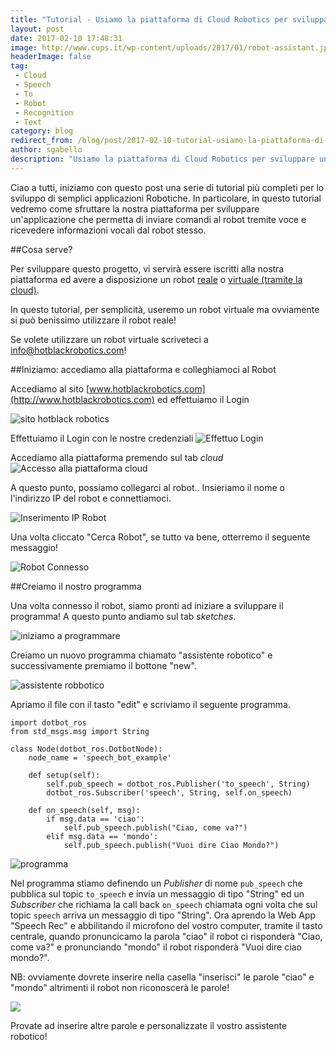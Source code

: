 ```yaml
---
title: "Tutorial - Usiamo la piattaforma di Cloud Robotics per sviluppare un semplice assistente personale Robotico"
layout: post
date: 2017-02-10 17:48:31
image: http://www.cups.it/wp-content/uploads/2017/01/robot-assistant.jpg
headerImage: false
tag: 
 - Cloud
 - Speech
 - To
 - Robot
 - Recognition
 - Text
category: blog
redirect_from: /blog/post/2017-02-10-tutorial-usiamo-la-piattaforma-di-cloud-robotics-per-sviluppare-un-semplice-assistente-personale-robotico
author: sgabello
description: "Usiamo la piattaforma di Cloud Robotics per sviluppare un semplice assistente personale Robotico"
---
```


Ciao a tutti, iniziamo con questo post una serie di tutorial più completi per lo sviluppo di semplici applicazioni Robotiche. In particolare, in questo tutorial vedremo come sfruttare la nostra piattaforma per sviluppare un'applicazione che permetta di inviare comandi al robot tremite voce e ricevedere informazioni vocali dal robot stesso.

##Cosa serve?

Per sviluppare questo progetto, vi servirà essere iscritti alla nostra piattaforma ed avere a disposizione un robot [reale](http://www.hotblackrobotics.com/blog/posts/2017-02-08-dotbot-tutorial-hardware) o [virtuale (tramite la cloud)](http://www.hotblackrobotics.com/blog/posts/2017-02-03-avete-problemi-hardware-ce-il-robot-in-cloud-accessibile-da-remoto-tramite-il-vostro-pc-o). 

In questo tutorial, per semplicità, useremo un robot virtuale ma ovviamente si può benissimo utilizzare il robot reale!

Se volete utilizzare un robot virtuale scriveteci a info@hotblackrobotics.com!

##Iniziamo: accediamo alla piattaforma e colleghiamoci al Robot

Accediamo al sito [www.hotblackrobotics.com](http://www.hotblackrobotics.com) ed effettuiamo il Login

![sito hotblack robotics](http://res.cloudinary.com/www-hotblackrobotics-com/image/upload/v1486657695/Schermata_2017-02-09_alle_17.24.27_o2js8p.png)


Effettuiamo il Login con le nostre credenziali
![Effettuo Login](http://res.cloudinary.com/www-hotblackrobotics-com/image/upload/v1486657695/Schermata_2017-02-09_alle_17.24.36_ur1zvl.png)

Accediamo alla piattaforma premendo sul tab *cloud*
![Accesso alla piattaforma cloud](http://res.cloudinary.com/www-hotblackrobotics-com/image/upload/v1486657695/Schermata_2017-02-09_alle_17.24.49_crt92p.png)

A questo punto, possiamo collegarci al robot.. Insieriamo il nome o l'indirizzo IP del robot e connettiamoci.

![Inserimento IP Robot](http://res.cloudinary.com/www-hotblackrobotics-com/image/upload/v1486662736/Schermata_2017-02-09_alle_18.05.03_gorkzs.png)

Una volta cliccato "Cerca Robot", se tutto va bene, otterremo il seguente messaggio!

![Robot Connesso](http://res.cloudinary.com/www-hotblackrobotics-com/image/upload/v1486662843/Schermata_2017-02-09_alle_18.05.08_dwgqnj.png)

##Creiamo il nostro programma

Una volta connesso il robot, siamo pronti ad iniziare a sviluppare il programma! A questo punto andiamo sul tab *sketches*.

![iniziamo a programmare](http://res.cloudinary.com/www-hotblackrobotics-com/image/upload/v1486746986/Schermata_2017-02-10_alle_18.15.58_chnyyy.png) 

Creiamo un nuovo programma chiamato "assistente robotico" e successivamente premiamo il bottone "new".

![assistente robbotico](http://res.cloudinary.com/www-hotblackrobotics-com/image/upload/v1486747155/Schermata_2017-02-10_alle_18.18.40_elmjy5.png)

Apriamo il file con il tasto "edit" e scriviamo il seguente programma.

```
import dotbot_ros
from std_msgs.msg import String

class Node(dotbot_ros.DotbotNode):
    node_name = 'speech_bot_example'
    
    def setup(self):
        self.pub_speech = dotbot_ros.Publisher('to_speech', String)
        dotbot_ros.Subscriber('speech', String, self.on_speech)

    def on_speech(self, msg):
        if msg.data == 'ciao':
            self.pub_speech.publish("Ciao, come va?")
        elif msg.data == 'mondo':
            self.pub_speech.publish("Vuoi dire Ciao Mondo?")
```

![programma](http://res.cloudinary.com/www-hotblackrobotics-com/image/upload/v1486747850/Schermata_2017-02-10_alle_18.28.56_jh1gsi.png)

Nel programma stiamo definendo un *Publisher* di nome ```pub_speech``` che pubblica sul topic ```to_speech``` e invia un messaggio di tipo "String" ed un *Subscriber* che richiama la call back ```on_speech``` chiamata ogni volta che sul topic ```speech``` arriva un messaggio di tipo "String". Ora aprendo la Web App "Speech Rec" e abbilitando il microfono del vostro computer, tramite il tasto centrale, quando pronuncicamo la parola "ciao" il robot ci risponderà "Ciao, come va?" e pronunciando "mondo" il robot risponderà "Vuoi dire ciao mondo?".

NB: ovviamente dovrete inserire nella casella "inserisci" le parole "ciao" e "mondo" altrimenti il robot non riconoscerà le parole!

![](http://res.cloudinary.com/www-hotblackrobotics-com/image/upload/v1486748553/Schermata_2017-02-10_alle_18.41.50_ury16w.png) 

Provate ad inserire altre parole e personalizzate il vostro assistente robotico!